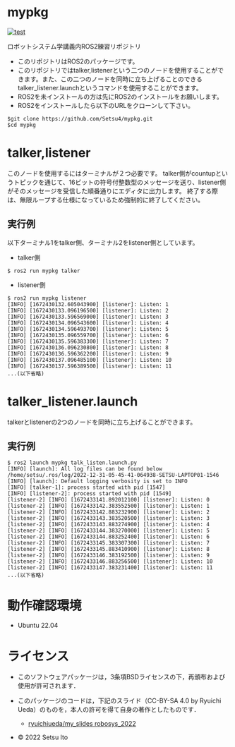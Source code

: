 # mypkg

[![test](https://github.com/Setsu4/mypkg/actions/workflows/test.yml/badge.svg)](https://github.com/Setsu4/mypkg/actions/workflows/test.yml)

ロボットシステム学講義内ROS2練習リポジトリ

* このリポジトリはROS2のパッケージです。
* このリポジトリではtalker,listenerという二つのノードを使用することができます。また、この二つのノードを同時に立ち上げることのできるtalker_listener.launchというコマンドを使用することができます。
* ROS2を未インストールの方は先にROS2のインストールをお願いします。
* ROS2をインストールしたら以下のURLをクローンして下さい。
```
$git clone https://github.com/Setsu4/mypkg.git
$cd mypkg
```

# talker,listener

このノードを使用するにはターミナルが２つ必要です。
talker側がcountupというトピックを通じて、16ビットの符号付整数型のメッセージを送り、listener側がそのメッセージを受信した順番通りにエディタに出力します。
終了する際は、無限ループする仕様になっているため強制的に終了してください。

## 実行例
以下ターミナル1をtalker側、ターミナル2をlistener側としています。

* talker側
```
$ ros2 run mypkg talker
```

* listener側
```
$ ros2 run mypkg listener
[INFO] [1672430132.605043900] [listener]: Listen: 1
[INFO] [1672430133.096196500] [listener]: Listen: 2
[INFO] [1672430133.596569000] [listener]: Listen: 3
[INFO] [1672430134.096543600] [listener]: Listen: 4
[INFO] [1672430134.596493700] [listener]: Listen: 5
[INFO] [1672430135.096559700] [listener]: Listen: 6
[INFO] [1672430135.596383300] [listener]: Listen: 7
[INFO] [1672430136.096230800] [listener]: Listen: 8
[INFO] [1672430136.596362200] [listener]: Listen: 9
[INFO] [1672430137.096485100] [listener]: Listen: 10
[INFO] [1672430137.596389500] [listener]: Listen: 11
...(以下省略)
```

# talker_listener.launch

talkerとlistenerの2つのノードを同時に立ち上げることができます。

## 実行例

```
$ ros2 launch mypkg talk_listen.launch.py
[INFO] [launch]: All log files can be found below /home/setsu/.ros/log/2022-12-31-05-45-41-064938-SETSU-LAPTOP01-1546
[INFO] [launch]: Default logging verbosity is set to INFO
[INFO] [talker-1]: process started with pid [1547]
[INFO] [listener-2]: process started with pid [1549]
[listener-2] [INFO] [1672433141.892012100] [listener]: Listen: 0
[listener-2] [INFO] [1672433142.383552500] [listener]: Listen: 1
[listener-2] [INFO] [1672433142.883232900] [listener]: Listen: 2
[listener-2] [INFO] [1672433143.383520500] [listener]: Listen: 3
[listener-2] [INFO] [1672433143.883274900] [listener]: Listen: 4
[listener-2] [INFO] [1672433144.383270000] [listener]: Listen: 5
[listener-2] [INFO] [1672433144.883252400] [listener]: Listen: 6
[listener-2] [INFO] [1672433145.383307300] [listener]: Listen: 7
[listener-2] [INFO] [1672433145.883410900] [listener]: Listen: 8
[listener-2] [INFO] [1672433146.383192500] [listener]: Listen: 9
[listener-2] [INFO] [1672433146.883256500] [listener]: Listen: 10
[listener-2] [INFO] [1672433147.383231400] [listener]: Listen: 11
...(以下省略)
```

# 動作確認環境

 * Ubuntu 22.04

# ライセンス

 * このソフトウェアパッケージは，3条項BSDライセンスの下，再頒布および使用が許可されます．
 * このパッケージのコードは，下記のスライド（CC-BY-SA 4.0 by Ryuichi Ueda）のものを，本人の許可を得て自身の著作としたものです．
 	* [ryuichiueda/my_slides robosys_2022](https://github.com/ryuichiueda/my_slides/tree/master/robosys_2022)

* © 2022 Setsu Ito
